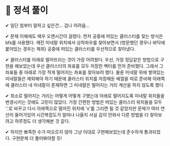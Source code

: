# 🤬 정석 풀이

✔ 일단 첨부터 말하고 싶은건... 겁나 어려움...

✔ 문제 이해에도 매우 오랜시간이 걸렸다. 먼저 공중에 떠있는 클러스터를 찾는 방식은 bfs를 사용했다. 깨진 미네랄 위치에서 상하좌우를 찾아보면서 (방문했던 경우나 바닥에 붙어있는 경우는 제외) 공중에 떠있는 클러스터를 우선적으로 찾아냈다.

✔ 클러스터를 아래로 떨어뜨리는 것이 가장 어려웠다. 우선, 가장 정답같은 방법으로 구현을 해보았는데 우선 클러스터의 좌표를 모두 저장한 벡터를 먼저 준비했다. 그래서 그 좌표들 중 아래로 가장 적게 떨어지는 좌표를 찾아보려 했다. 물론 미네랄 위에 쌓여있는 미네랄들은 제외해야 하기 때문에 클러스터 위치를 저장해둔 배열을 따로 준비해 아래쪽에 클러스터 내 미네랄이 존재하면 그 미네랄은 떨어지는 거리 계산을 하지 않도록 했다

✔ 최소로 떨어지는 거리는 어떻게 어떻게 구했는데 아래로 떨어지도록 미네랄 위치들을 변경시키는 것에도 고민이 많았다. 가장 간편한 방법은 떠있는 클러스터 위치들을 모두 '.'로 바꾸고 다시 아래쪽으로 떨어진 위치에 'x'를 그리면 될 것 같았지만 문제가 여러 연산이 들어가있어 시간복잡도가 얼마나 나올지 사실 감이 안와서 다른 방법을 더 찾아보려고 하루정도 더 생각해본 것 같다.

✔ 하지만 뾰족한 수가 떠오르지 않아 그냥 이대로 구현해보았는데 준수하게 통과되었다. 구현문제 더 풀어봐야할 듯!